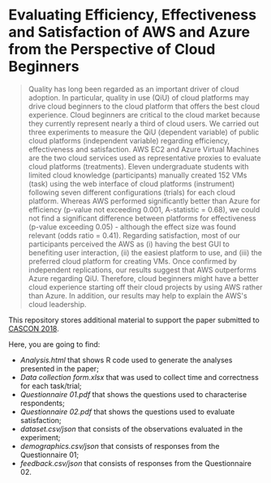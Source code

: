 # Evaluating Efficiency, Effectiveness and Satisfaction of AWS and Azure from the Perspective of Cloud Beginners

> Quality has long been regarded as an important driver of cloud adoption. In particular, quality in use (QiU) of cloud platforms may drive cloud beginners to the cloud platform that offers the best cloud experience. Cloud beginners are critical to the cloud market because they currently represent nearly a third of cloud users. We carried out three experiments to measure the QiU (dependent variable) of public cloud platforms (independent variable) regarding efficiency, effectiveness and satisfaction. AWS EC2 and Azure Virtual Machines are the two cloud services used as representative proxies to evaluate cloud platforms (treatments). Eleven undergraduate students with limited cloud knowledge (participants) manually created 152 VMs (task) using the web interface of cloud platforms (instrument) following seven different configurations (trials) for each cloud platform. Whereas AWS performed significantly better than Azure for efficiency (p-value not exceeding 0.001, A-statistic = 0.68), we could not find a significant difference between platforms for effectiveness (p-value exceeding 0.05) - although the effect size was found relevant (odds ratio = 0.41). Regarding satisfaction, most of our participants perceived the AWS as (i) having the best GUI to benefiting user interaction, (ii) the easiest platform to use, and (iii) the preferred cloud platform for creating VMs. Once confirmed by independent replications, our results suggest that AWS outperforms Azure regarding QiU. Therefore, cloud beginners might have a better cloud experience starting off their cloud projects by using AWS rather than Azure. In addition, our results may help to explain the AWS's cloud leadership.

This repository stores additional material to support the paper submitted to [CASCON 2018](https://www-01.ibm.com/ibm/cas/cascon).

Here, you are going to find:

- _Analysis.html_ that shows R code used to generate the analyses presented in the paper;
- _Data collection form.xlsx_ that was used to collect time and correctness for each task/trial;
- _Questionnaire 01.pdf_ that shows the questions used to characterise respondents;
- _Questionnaire 02.pdf_ that shows the questions used to evaluate satisfaction;
- _dataset.csv/json_ that consists of the observations evaluated in the experiment;
- _demographics.csv/json_ that consists of responses from the Questionnaire 01;
- _feedback.csv/json_ that consists of responses from the Questionnaire 02.
